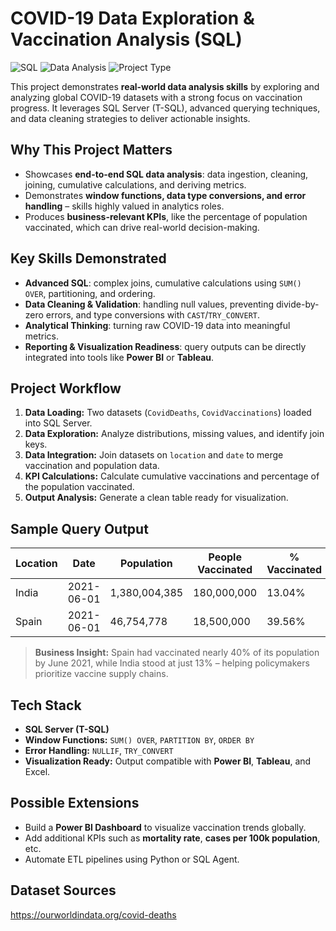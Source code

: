 # **COVID-19 Data Exploration & Vaccination Analysis (SQL)**

![SQL](https://img.shields.io/badge/SQL%20Server-TSQL-blue) ![Data Analysis](https://img.shields.io/badge/Domain-Data%20Analytics-green) ![Project Type](https://img.shields.io/badge/Type-Exploratory%20Analysis-orange)

This project demonstrates **real-world data analysis skills** by exploring and analyzing global COVID-19 datasets with a strong focus on vaccination progress. It leverages SQL Server (T-SQL), advanced querying techniques, and data cleaning strategies to deliver actionable insights.


## **Why This Project Matters**

* Showcases **end-to-end SQL data analysis**: data ingestion, cleaning, joining, cumulative calculations, and deriving metrics.
* Demonstrates **window functions, data type conversions, and error handling** – skills highly valued in analytics roles.
* Produces **business-relevant KPIs**, like the percentage of population vaccinated, which can drive real-world decision-making.


## **Key Skills Demonstrated**

* **Advanced SQL**: complex joins, cumulative calculations using `SUM() OVER`, partitioning, and ordering.
* **Data Cleaning & Validation**: handling null values, preventing divide-by-zero errors, and type conversions with `CAST`/`TRY_CONVERT`.
* **Analytical Thinking**: turning raw COVID-19 data into meaningful metrics.
* **Reporting & Visualization Readiness**: query outputs can be directly integrated into tools like **Power BI** or **Tableau**.


## **Project Workflow**

1. **Data Loading:** Two datasets (`CovidDeaths`, `CovidVaccinations`) loaded into SQL Server.
2. **Data Exploration:** Analyze distributions, missing values, and identify join keys.
3. **Data Integration:** Join datasets on `location` and `date` to merge vaccination and population data.
4. **KPI Calculations:** Calculate cumulative vaccinations and percentage of the population vaccinated.
5. **Output Analysis:** Generate a clean table ready for visualization.


## **Sample Query Output**

| Location | Date       | Population    | People Vaccinated | % Vaccinated |
| -------- | ---------- | ------------- | ----------------- | ------------ |
| India    | 2021-06-01 | 1,380,004,385 | 180,000,000       | 13.04%       |
| Spain    | 2021-06-01 | 46,754,778    | 18,500,000        | 39.56%       |

> **Business Insight:** Spain had vaccinated nearly 40% of its population by June 2021, while India stood at just 13% – helping policymakers prioritize vaccine supply chains.


## **Tech Stack**

* **SQL Server (T-SQL)**
* **Window Functions:** `SUM() OVER`, `PARTITION BY`, `ORDER BY`
* **Error Handling:** `NULLIF`, `TRY_CONVERT`
* **Visualization Ready:** Output compatible with **Power BI**, **Tableau**, and Excel.


## **Possible Extensions**

* Build a **Power BI Dashboard** to visualize vaccination trends globally.
* Add additional KPIs such as **mortality rate**, **cases per 100k population**, etc.
* Automate ETL pipelines using Python or SQL Agent.


## **Dataset Sources**
https://ourworldindata.org/covid-deaths
